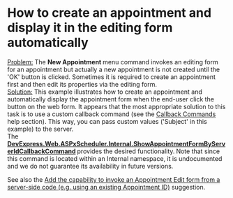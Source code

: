 # How to create an appointment and display it in the editing form automatically


<p><u>Problem:</u> The <strong>New Appointment </strong>menu command invokes an editing form for an appointment but actually a new appointment is not created until the 'OK' button is clicked. Sometimes it is required to create an appointment first and then edit its properties via the  editing form. <br />
<u>Solution:</u> This example illustrates how to create an appointment and automatically display the appointment form when the end-user click the button on the web form. It appears that the most appropriate solution to this task is to use a custom callback command (see the <a href="http://documentation.devexpress.com/#AspNet/CustomDocument5462"><u>Callback Commands</u></a> help section). This way, you can pass custom values ('Subject' in this example) to the server. <br />
The <strong><u>DevExpress.Web.ASPxScheduler.Internal.ShowAppointmentFormByServerIdCallbackCommand</u></strong><strong> </strong>provides<strong> </strong>the desired functionality.<strong> </strong>Note that since this command is located within an Internal namespace, it is undocumented and we do not guarantee its availability in future versions.</p><p>See also the <a href="https://www.devexpress.com/Support/Center/p/S32567">Add the capability to invoke an Appointment Edit form from a server-side code (e.g. using an existing Appointment ID)</a> suggestion.</p>

<br/>


